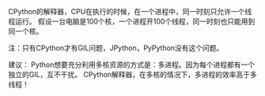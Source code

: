 CPython的解释器，CPU在执行的时候，在一个进程中，同一时刻只允许一个线程运行。
假设一台电脑是100个核，一个进程开100个线程，同一时刻也只能用到同一个核。


注：只有CPython才有GIL问题，JPython，PyPython没有这个问题。

建议：
Python想要充分利用多核资源的方式是：多进程。因为每个进程都有一个独立的GIL，互不干扰。
CPython解释器，在多核的情况下，多进程的效率高于多线程！ 



